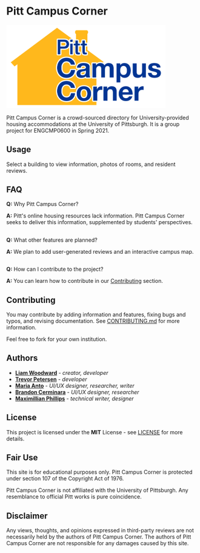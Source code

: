 # Pitt Campus Corner
<!--![Pitt Campus Corner logo](logo.png)-->
<img src="logo.png" alt="PCC logo" width="420"/>

Pitt Campus Corner is a crowd-sourced directory for University-provided housing accommodations at the University of Pittsburgh. It is a group project for ENGCMP0600 in Spring 2021.

## Usage
Select a building to view information, photos of rooms, and resident reviews.

## FAQ
**Q:** Why Pitt Campus Corner?

**A:** Pitt's online housing resources lack information. Pitt Campus Corner seeks to deliver this information, supplemented by students' perspectives.
##

**Q:** What other features are planned?

**A:** We plan to add user-generated reviews and an interactive campus map.
##

**Q:** How can I contribute to the project?

**A:** You can learn how to contribute in our [Contributing](https://github.com/maxvp/pitt-campus-corner#contributing) section.

## Contributing
You may contribute by adding information and features, fixing bugs and typos, and revising documentation. See [CONTRIBUTING.md](https://github.com/maxvp/pitt-campus-corner/blob/main/CONTRIBUTING.md) for more information.

Feel free to fork for your own institution.

## Authors
- [**Liam Woodward**](MAILTO:low21@pitt.edu) - _creator, developer_
- [**Trevor Petersen**](MAILTO:ttp10@pitt.edu) - _developer_
- [**Maria Anto**](MAILTO:mea129@pitt.edu) - _UI/UX designer, researcher, writer_
- [**Brandon Cerminara**](bjc94@pitt.edu) - _UI/UX designer, researcher_
- [**Maximillian Phillips**](MAILTO:max.p@pitt.edu) - _technical writer, designer_

## License
This project is licensed under the **MIT** License - see [LICENSE](https://github.com/maxvp/pitt-campus-corner/blob/main/LICENSE) for more details.

## Fair Use
This site is for educational purposes only. Pitt Campus Corner is protected under section 107 of the Copyright Act of 1976.

Pitt Campus Corner is not affiliated with the University of Pittsburgh. Any resemblance to official Pitt works is pure coincidence.

## Disclaimer
Any views, thoughts, and opinions expressed in third-party reviews are not necessarily held by the authors of Pitt Campus Corner. The authors of Pitt Campus Corner are not responsible for any damages caused by this site.
